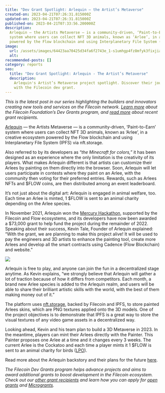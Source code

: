 ```yaml
---
title: "Dev Grant Spotlight: Arlequin — the Artist’s Metaverse"
created-on: 2023-04-21T07:26:31.815000Z
updated-on: 2023-04-21T07:26:31.815000Z
published-on: 2023-04-21T07:33:56.200000Z
description:
  Arlequin — the Artists Metaverse — is a community-driven, ‘Paint-to-Earn’
  system where users can collect NFT 3D animals, known as ‘Arlee’, in a creative ecosystem
  powered by the Flow blockchain and using Interplanetary File System (IPFS) via nft.storage.
image:
  url: /assets/images/64423aa70425d34fa6f2743e_1-s1umhgp4fz8mfyk3fixjia.png
  alt:
recommended-posts: []
category: reports
seo:
  title: "Dev Grant Spotlight: Arlequin - The Artist’s Metaverse"
  description:
    Arlequin's Artist’s Metaverse project spotlight. Discover their journey
    with the Filecoin dev grant.
---
```


_This is the latest post in our series highlighting the builders and innovators creating new tools and services on the Filecoin network._ _[Learn more](https://grants.filecoin.io/)_ _about the Filecoin Foundation’s Dev Grants program, and_ _[read more](https://github.com/filecoin-project/devgrants/blob/master/open-grants/accepted-open-grant-applications.md#surfing_woman---wave-12)_ _about recent grant recipients._

[Arlequin](https://www.arlequin.gg/) — the Artists Metaverse — is a community-driven, ‘Paint-to-Earn’ system where users can collect NFT 3D animals, known as ‘Arlee’, in a creative ecosystem powered by the Flow blockchain and using Interplanetary File System (IPFS) via nft.storage.

Also referred to by its developers as “_the Minecraft for colors,”_ it has been designed as an experience where the only limitation is the creativity of its players. What makes Arlequin different is that artists can customize their Arlees by painting on them directly into the browser. Soon, Arlequin will let users participate in contests where they paint on an Arlee, with the community then voting for their preferred entries. Rewards, such as Arlees NFTs and $FLOW coins, are then distributed among an event leaderboard.

It’s not just about the digital art: Arlequin is engaged in animal welfare, too. Each time an Arlee is minted, 1 $FLOW is sent to an animal charity depending on the Arlee species.

In November 2021, Arlequin won the [Mercury Hackathon](https://mercuryhackathon2021.com/#:~:text=At%20the%20Mercury%20Hackathon%202021,to%20innovate%20and%20redefine%20boundaries.), supported by the Filecoin and Flow ecosystems, and its developers have now been awarded a $73,000 grant to help fund the project during the remainder of 2022. Speaking about their success, Kevin Tale, Founder of Arlequin explained: “With the grant, we are planning to make this project alive! It will be used to pay the engineers and 3D artists to enhance the painting tool, create more Arlees and develop all the smart contracts using Cadence (Flow Blockchain) and website.”

![](/assets/images/643e68ab0688955a1029c7b7_1-cz75xlg5leu6pxrsdzdqqq.png)

Arlequin is free to play, and anyone can join the fun in a decentralized stage anytime. As Kevin explains, “we strongly believe that Arlequin will gather a lot of traction because of how it differs from competitors. Each month, a brand new Arlee species is added to the Arlequin realm, and users will be able to share their brilliant artistic skills with the world, with the best of them making money out of it.”

The platform uses [nft.storage](https://nft.storage/), backed by Filecoin and IPFS, to store painted Arlees skins, which are PNG textures applied onto the 3D models. One of the project objectives is to demonstrate that IPFS is a great way to store the visual textures of any video game assets in a decentralized way.

Looking ahead, Kevin and his team plan to build a 3D Metaverse in 2023. In the meantime, players can mint their Arlees directly with the Painter. This Painter proposes one Arlee at a time and it changes every 3 weeks. The current Arlee is the Cockatoo and each time a player mints it 1 $FLOW is sent to an animal charity for birds ([LPO](https://www.lpo.fr/)).

Read more about the Arlequin backstory and their plans for the future [here](https://medium.com/@arlequinnft/arlequin-the-minecraft-for-colors-30b5bd3bf58f).

_The Filecoin Dev Grants program helps advance projects and aims to award additional grants to boost development in the Filecoin ecosystem. Check out our_ _[other grant recipients](https://filecoinfoundation.medium.com/filecoin-foundation-wave-9-dev-grant-proposals-due-friday-july-30-b240d98cee7b)_ _and learn how you can apply for_ _[open grants](https://github.com/filecoin-project/devgrants/blob/master/open-grants/README.md')_ _and_ _[Microgrants](https://github.com/filecoin-project/devgrants/blob/master/microgrants/microgrants.md)._
